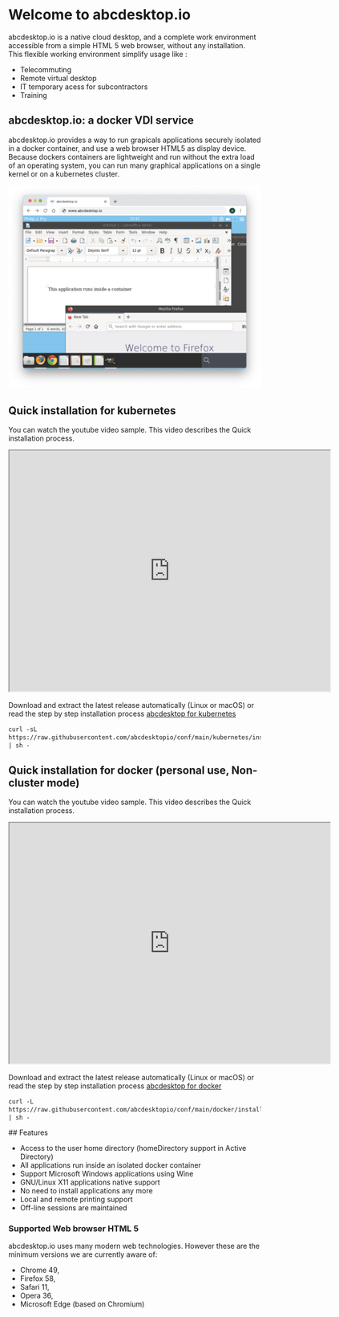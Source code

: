 # Welcome to abcdesktop.io

abcdesktop.io is a native cloud desktop, and a complete work environment accessible from a simple HTML 5 web browser, without any installation.
This flexible working environment simplify usage like :

- Telecommuting
- Remote virtual desktop 
- IT temporary acess for subcontractors
- Training  

## abcdesktop.io: a docker VDI service

abcdesktop.io provides a way to run grapicals applications securely isolated in a docker container, and use a web browser HTML5 as display device. Because dockers containers are lightweight and run without the extra load of an operating system, you can run many graphical applications on a single kernel or on a kubernetes cluster.

![screenshot-applications](img/screenshot-applications.png)


## Quick installation for kubernetes
You can watch the youtube video sample. This video describes the Quick installation process.

<iframe width="640" height="480" src="https://www.youtube.com/embed/KpjG4ksoGNI" allow="accelerometer; autoplay; encrypted-media; gyroscope; picture-in-picture" allowfullscreen> </iframe>

Download and extract the latest release automatically (Linux or macOS) or read the step by step installation process [abcdesktop for kubernetes](/setup/kubernetes_abcdesktop.md)

```
curl -sL https://raw.githubusercontent.com/abcdesktopio/conf/main/kubernetes/install.sh | sh -
```

## Quick installation for docker (personal use, Non-cluster mode)
You can watch the youtube video sample. This video describes the Quick installation process.

<iframe width="640" height="480" src="https://www.youtube.com/embed/_A80Sy9g28I" allow="accelerometer; autoplay; encrypted-media; gyroscope; picture-in-picture" allowfullscreen> </iframe>

Download and extract the latest release automatically (Linux or macOS) or read the step by step installation process [abcdesktop for docker](/setup/dockermode.md)

```
curl -L https://raw.githubusercontent.com/abcdesktopio/conf/main/docker/install.sh | sh -
```

## Features

- Access to the user home directory (homeDirectory support in Active Directory)
- All applications run inside an isolated docker container
- Support Microsoft Windows applications using Wine
- GNU/Linux X11 applications native support
- No need to install applications any more
- Local and remote printing support 
- Off-line sessions are maintained


### Supported Web browser HTML 5

abcdesktop.io uses many modern web technologies. However these are the minimum versions we are currently aware of:

* Chrome 49, 
* Firefox 58, 
* Safari 11, 
* Opera 36,  
* Microsoft Edge (based on Chromium)
